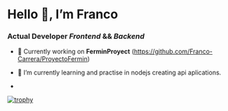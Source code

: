 # Hello 👋, I’m Franco

### Actual Developer _Frontend_ && _Backend_

* 🔭 Currently working on **FerminProyect** (https://github.com/Franco-Carrera/ProyectoFermin)

* 🌱 I’m currently learning and practise in nodejs creating api aplications.

- 




[![trophy](https://github-profile-trophy.vercel.app/?username=Franco-Carrera)](https://github.com/ryo-ma/github-profile-trophy)

<!--
**Franco-Carrera/Franco-Carrera** is a ✨ _special_ ✨ repository because its `README.md` (this file) appears on your GitHub profile.

Here are some ideas to get you started:

- 🔭 I’m currently working on ...
- 🌱 I’m currently learning ...
- 👯 I’m looking to collaborate on ...
- 🤔 I’m looking for help with ...
- 💬 Ask me about ...
- 📫 How to reach me: ...
- 😄 Pronouns: ...
- ⚡ Fun fact: ...
-->
